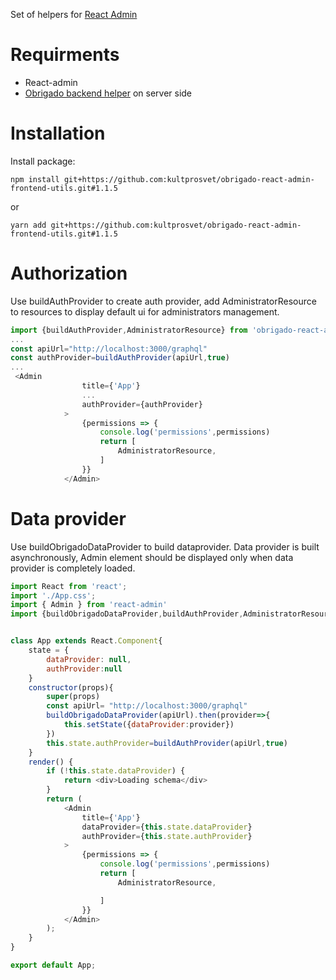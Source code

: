 Set of helpers for [React Admin](https://github.com/marmelab/react-admin)
# Requirments
+ React-admin
+ [Obrigado backend helper](https://github.com/kultprosvet/obrigado-react-admin-backend-utils) on server side
# Installation
Install package:
```
npm install git+https://github.com:kultprosvet/obrigado-react-admin-frontend-utils.git#1.1.5
```
or
```
yarn add git+https://github.com:kultprosvet/obrigado-react-admin-frontend-utils.git#1.1.5
```
# Authorization 
Use buildAuthProvider to create auth provider, add  AdministratorResource to resources to display default ui for administrators management.
```javascript
import {buildAuthProvider,AdministratorResource} from 'obrigado-react-admin-frontend-utils'
...
const apiUrl="http://localhost:3000/graphql"
const authProvider=buildAuthProvider(apiUrl,true)
... 
 <Admin
                title={'App'}
                ...
                authProvider={authProvider}
            >
                {permissions => {
                    console.log('permissions',permissions)
                    return [
                        AdministratorResource,
                    ]
                }}
            </Admin>
```
 
# Data provider
Use buildObrigadoDataProvider to build dataprovider. Data provider is built asynchronously, Admin element should be displayed only when data provider is completely loaded. 

``` javascript
import React from 'react';
import './App.css';
import { Admin } from 'react-admin'
import {buildObrigadoDataProvider,buildAuthProvider,AdministratorResource} from 'obrigado-react-admin-frontend-utils'


class App extends React.Component{
    state = {
        dataProvider: null,
        authProvider:null
    }
    constructor(props){
        super(props)
        const apiUrl= "http://localhost:3000/graphql"
        buildObrigadoDataProvider(apiUrl).then(provider=>{
            this.setState({dataProvider:provider})
        })
        this.state.authProvider=buildAuthProvider(apiUrl,true)
    }
    render() {
        if (!this.state.dataProvider) {
            return <div>Loading schema</div>
        }
        return (
            <Admin
                title={'App'}
                dataProvider={this.state.dataProvider}
                authProvider={this.state.authProvider}
            >
                {permissions => {
                    console.log('permissions',permissions)
                    return [
                        AdministratorResource,

                    ]
                }}
            </Admin>
        );
    }
}

export default App;

```